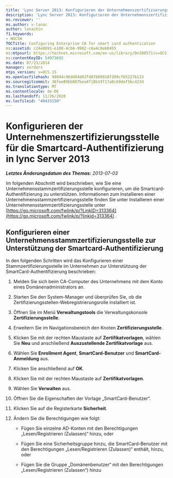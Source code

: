 ```yaml
---
title: 'Lync Server 2013: Konfigurieren der Unternehmenszertifizierungsstelle für die Smartcard-Authentifizierung'
description: 'Lync Server 2013: Konfigurieren der Unternehmenszertifizierungsstelle für die Smartcard-Authentifizierung.'
ms.reviewer: ''
ms.author: v-lanac
author: lanachin
f1.keywords:
- NOCSH
TOCTitle: Configuring Enterprise CA for smart card authentication
ms:assetid: c24e0891-e108-4cb6-9902-c6a4c8e68455
ms:mtpsurl: https://technet.microsoft.com/en-us/library/Dn308571(v=OCS.15)
ms:contentKeyID: 54973692
ms.date: 07/23/2014
manager: serdars
mtps_version: v=OCS.15
ms.openlocfilehash: 98044c96dd04d02fd87609918f309cf65227b133
ms.sourcegitcommit: 36fee89bb887bea4f18b19f17a8c69daf5bc423d
ms.translationtype: MT
ms.contentlocale: de-DE
ms.lasthandoff: 11/26/2020
ms.locfileid: "49433150"
---
```

# <a name="configuring-enterprise-ca-for-smart-card-authentication-in-lync-server-2013"></a>Konfigurieren der Unternehmenszertifizierungsstelle für die Smartcard-Authentifizierung in lync Server 2013

<div data-xmlns="http://www.w3.org/1999/xhtml">

<div class="topic" data-xmlns="http://www.w3.org/1999/xhtml" data-msxsl="urn:schemas-microsoft-com:xslt" data-cs="https://msdn.microsoft.com/">

<div data-asp="https://msdn2.microsoft.com/asp">



</div>

<div id="mainSection">

<div id="mainBody">

<span> </span>

_**Letztes Änderungsdatum des Themas:** 2013-07-03_

Im folgenden Abschnitt wird beschrieben, wie Sie eine Unternehmensstammzertifizierungsstelle konfigurieren, um die Smartcard-Authentifizierung zu unterstützen. Informationen zum Installieren einer Unternehmensstammzertifizierungsstelle finden Sie unter Installieren einer Unternehmensstammzertifizierungsstelle unter [https://go.microsoft.com/fwlink/p/?LinkID=313364](https://go.microsoft.com/fwlink/p/?linkid=313364) .

<div>

## <a name="configuring-an-enterprise-root-certificate-authority-to-support-smart-card-authentication"></a>Konfigurieren einer Unternehmensstammzertifizierungsstelle zur Unterstützung der Smartcard-Authentifizierung

In den folgenden Schritten wird das Konfigurieren einer Stammzertifizierungsstelle im Unternehmen zur Unterstützung der SmartCard-Authentifizierung beschrieben:

1.  Melden Sie sich beim CA-Computer des Unternehmens mit dem Konto eines Domänenadministrators an.

2.  Starten Sie den System-Manager und überprüfen Sie, ob die Zertifizierungsstellen-Webregistrierungsrolle installiert ist.

3.  Öffnen Sie im Menü **Verwaltungstools** die Verwaltungskonsole **Zertifizierungsstelle**.

4.  Erweitern Sie im Navigationsbereich den Knoten **Zertifizierungsstelle**.

5.  Klicken Sie mit der rechten Maustaste auf **Zertifikatvorlagen**, wählen Sie **Neu** und anschließend **Auszustellende Zertifikatvorlage** aus.

6.  Wählen Sie **Enrollment Agent**, **SmartCard-Benutzer** und **SmartCard-Anmeldung** aus.

7.  Klicken Sie anschließend auf **OK**.

8.  Klicken Sie mit der rechten Maustaste auf **Zertifikatvorlagen**.

9.  Wählen Sie **Verwalten** aus.

10. Öffnen Sie die Eigenschaften der Vorlage „SmartCard-Benutzer“.

11. Klicken Sie auf die Registerkarte **Sicherheit**.

12. Ändern Sie die Berechtigungen wie folgt:
    
      - Fügen Sie einzelne AD-Konten mit den Berechtigungen „Lesen/Registrieren (Zulassen)“ hinzu, oder
    
      - Fügen Sie eine Sicherheitsgruppe hinzu, die SmartCard-Benutzer mit den Berechtigungen „Lesen/Registrieren (Zulassen)“ enthält, hinzu, oder
    
      - Fügen Sie die Gruppe „Domänenbenutzer“ mit den Berechtigungen „Lesen/Registrieren (Zulassen“) hinzu

</div>

</div>

<span> </span>

</div>

</div>

</div>

